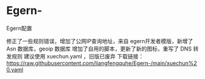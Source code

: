 # Egern-
Egern配置

修正了一些规则错误，增加了公网IP查询地址，来自 egern开发者模版，新增了 Asn 数据库，geoip 数据库
增加了自用的脚本，更新了新的图标，重写了 DNS 转发规则
建议使用 xuechun.yaml ，旧版已废弃
下载链接：
https://raw.githubusercontent.com/liangfengquhe/Egern-/main/xuechun%20.yaml
